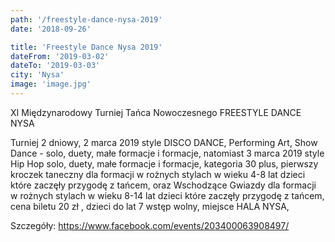 ```yaml
---
path: '/freestyle-dance-nysa-2019'
date: '2018-09-26'

title: 'Freestyle Dance Nysa 2019'
dateFrom: '2019-03-02'
dateTo: '2019-03-03'
city: 'Nysa'
image: 'image.jpg'
---
```

XI Międzynarodowy Turniej Tańca Nowoczesnego FREESTYLE DANCE NYSA

Turniej 2 dniowy, 2 marca 2019 style DISCO DANCE, Performing Art, Show Dance - solo, duety, małe formacje i formacje, natomiast 3 marca 2019 style Hip Hop solo, duety, małe formacje i formacje, kategoria 30 plus, pierwszy kroczek taneczny dla formacji w rożnych stylach w wieku 4-8 lat dzieci które zaczęły przygodę z tańcem, oraz Wschodzące Gwiazdy dla formacji w rożnych stylach w wieku 8-14 lat dzieci które zaczęły przygodę z tańcem, cena biletu 20 zł , dzieci do lat 7 wstęp wolny, miejsce HALA NYSA,

Szczegóły:
https://www.facebook.com/events/203400063908497/